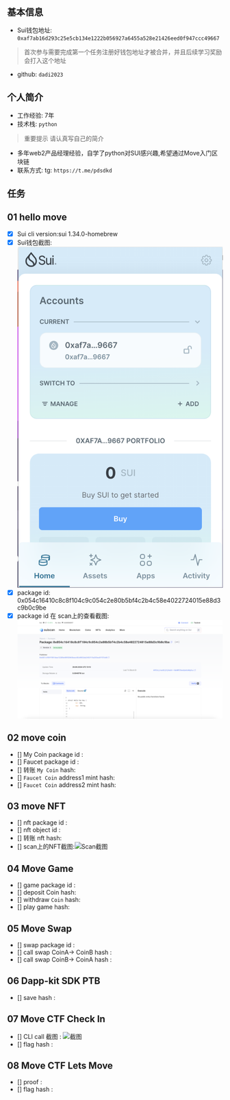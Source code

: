 ## 基本信息
- Sui钱包地址: `0xaf7ab16d293c25e5cb134e1222b056927a6455a528e21426eed0f947ccc49667`
> 首次参与需要完成第一个任务注册好钱包地址才被合并，并且后续学习奖励会打入这个地址
- github: `dadi2023`

## 个人简介
- 工作经验: 7年
- 技术栈: `python`
> 重要提示 请认真写自己的简介
- 多年web2产品经理经验，自学了python对SUI感兴趣,希望通过Move入门区块链
- 联系方式: tg: `https://t.me/pdsdkd` 

## 任务

##   01 hello move  
- [x] Sui cli version:sui 1.34.0-homebrew
- [x] Sui钱包截图: ![Sui钱包截图](./images/image_1.png)
- [x] package id: 0x054c16410c8c8f104c9c054c2e80b5bf4c2b4c58e4022724015e88d3c9b0c9be
- [x] package id 在 scan上的查看截图:![Scan截图](./images/image_2.png)

##   02 move coin
- [] My Coin package id : 
- [] Faucet package id : 
- [] 转账 `My Coin` hash:
- [] `Faucet Coin` address1 mint hash:
- [] `Faucet Coin` address2 mint hash:

##   03 move NFT
- [] nft package id :
- [] nft object id : 
- [] 转账 nft  hash:
- [] scan上的NFT截图:![Scan截图](./images/你的图片地址)

##   04 Move Game
- [] game package id :
- [] deposit Coin hash:
- [] withdraw `Coin` hash:
- [] play game hash:

##   05 Move Swap
- [] swap package id :
- [] call swap CoinA-> CoinB  hash :
- [] call swap CoinB-> CoinA  hash :

##   06 Dapp-kit SDK PTB
- [] save hash :

##   07 Move CTF Check In
- [] CLI call 截图 : ![截图](./images/你的图片地址)
- [] flag hash :

##   08 Move CTF Lets Move
- [] proof : 
- [] flag hash :
